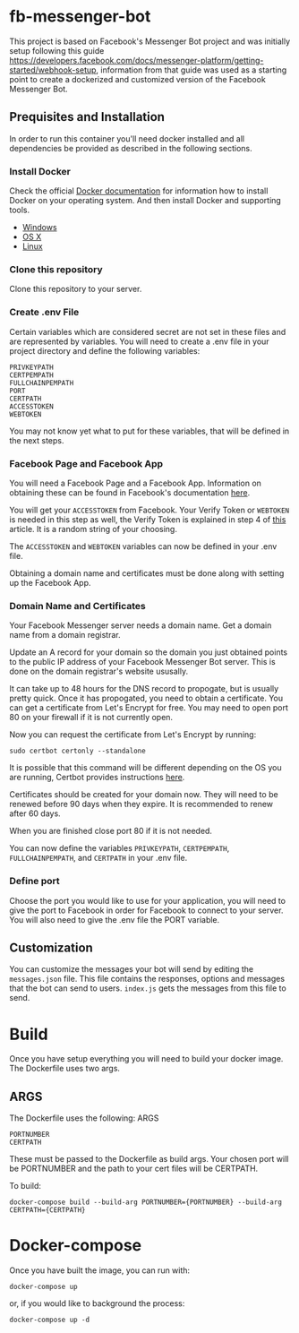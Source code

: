 # fb-messenger-bot
This project is based on Facebook's Messenger Bot project and was initially setup following this guide https://developers.facebook.com/docs/messenger-platform/getting-started/webhook-setup, information from that guide was used as a starting point to create a dockerized and customized version of the Facebook Messenger Bot. 

## Prequisites and Installation 
In order to run this container you'll need docker installed and all dependencies be provided as described in the following sections.

### Install Docker

Check the official [Docker documentation](https://docs.docker.com/engine/) for information how to install Docker on your operating system. And then install Docker and supporting tools.

* [Windows](https://docs.docker.com/windows/started)
* [OS X](https://docs.docker.com/mac/started/)
* [Linux](https://docs.docker.com/linux/started/)

### Clone this repository

Clone this repository to your server. 


### Create .env File

Certain variables which are considered secret are not set in these files and are represented by variables. You will need to create a .env file in your project directory and define the following variables: 

```
PRIVKEYPATH
CERTPEMPATH
FULLCHAINPEMPATH
PORT
CERTPATH
ACCESSTOKEN
WEBTOKEN
```
You may not know yet what to put for these variables, that will be defined in the next steps. 


### Facebook Page and Facebook App 

You will need a Facebook Page and a Facebook App. Information on obtaining these can be found in Facebook's documentation [here](https://developers.facebook.com/docs/messenger-platform/getting-started/app-setup). 

You will get your `ACCESSTOKEN` from Facebook. Your Verify Token or `WEBTOKEN` is needed in this step as well, the Verify Token is explained in step 4 of [this](https://developers.facebook.com/docs/messenger-platform/getting-started/webhook-setup/) article. It is a random string of your choosing. 

The `ACCESSTOKEN` and `WEBTOKEN` variables can now be defined in your .env file. 

Obtaining a domain name and certificates must be done along with setting up the Facebook App. 

### Domain Name and Certificates 

Your Facebook Messenger server needs a domain name. Get a domain name from a domain registrar. 

Update an A record for your domain so the domain you just obtained points to the public IP address of your Facebook Messenger Bot server. This is done on the domain registrar's website ususally. 

It can take up to 48 hours for the DNS record to propogate, but is usually pretty quick. Once it has propogated, you need to obtain a certificate. You can get a certificate from Let's Encrypt for free. You may need to open port 80 on your firewall if it is not currently open. 

Now you can request the certificate from Let's Encrypt by running:

`sudo certbot certonly --standalone`

It is possible that this command will be different depending on the OS you are running, Certbot provides instructions [here](https://certbot.eff.org/instructions). 

Certificates should be created for your domain now. They will need to be renewed before 90 days when they expire. It is recommended to renew after 60 days.

When you are finished close port 80 if it is not needed.

You can now define the variables `PRIVKEYPATH`, `CERTPEMPATH`, `FULLCHAINPEMPATH`, and `CERTPATH` in your .env file. 

### Define port

Choose the port you would like to use for your application, you will need to give the port to Facebook in order for Facebook to connect to your server. You will also need to give the .env file the PORT variable. 

## Customization 

You can customize the messages your bot will send by editing the `messages.json` file. This file contains the responses, options and messages that the bot can send to users.  `index.js` gets the messages from this file to send. 

# Build 

Once you have setup everything you will need to build your docker image. The Dockerfile uses two args. 

## ARGS

The Dockerfile uses the following: ARGS
```
PORTNUMBER
CERTPATH
```
These must be passed to the Dockerfile as build args. Your chosen port will be PORTNUMBER and the path to your cert files will be CERTPATH. 

To build: 
```
docker-compose build --build-arg PORTNUMBER={PORTNUMBER} --build-arg CERTPATH={CERTPATH}
```

# Docker-compose 

Once you have built the image, you can run with:
```
docker-compose up 
```
or, if you would like to background the process: 
```
docker-compose up -d
``` 


